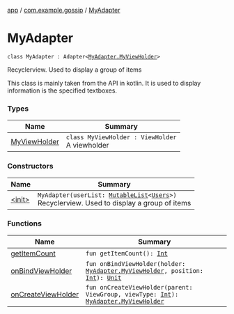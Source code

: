 [app](../../index.md) / [com.example.gossip](../index.md) / [MyAdapter](./index.md)

# MyAdapter

`class MyAdapter : Adapter<`[`MyAdapter.MyViewHolder`](-my-view-holder/index.md)`>`

Recyclerview. Used to display a group of items

This class is mainly taken from the API in kotlin. It is used to display information is the
specified textboxes.

### Types

| Name | Summary |
|---|---|
| [MyViewHolder](-my-view-holder/index.md) | `class MyViewHolder : ViewHolder`<br>A viewholder |

### Constructors

| Name | Summary |
|---|---|
| [&lt;init&gt;](-init-.md) | `MyAdapter(userList: `[`MutableList`](https://kotlinlang.org/api/latest/jvm/stdlib/kotlin.collections/-mutable-list/index.html)`<`[`Users`](../-users/index.md)`>)`<br>Recyclerview. Used to display a group of items |

### Functions

| Name | Summary |
|---|---|
| [getItemCount](get-item-count.md) | `fun getItemCount(): `[`Int`](https://kotlinlang.org/api/latest/jvm/stdlib/kotlin/-int/index.html) |
| [onBindViewHolder](on-bind-view-holder.md) | `fun onBindViewHolder(holder: `[`MyAdapter.MyViewHolder`](-my-view-holder/index.md)`, position: `[`Int`](https://kotlinlang.org/api/latest/jvm/stdlib/kotlin/-int/index.html)`): `[`Unit`](https://kotlinlang.org/api/latest/jvm/stdlib/kotlin/-unit/index.html) |
| [onCreateViewHolder](on-create-view-holder.md) | `fun onCreateViewHolder(parent: ViewGroup, viewType: `[`Int`](https://kotlinlang.org/api/latest/jvm/stdlib/kotlin/-int/index.html)`): `[`MyAdapter.MyViewHolder`](-my-view-holder/index.md) |

